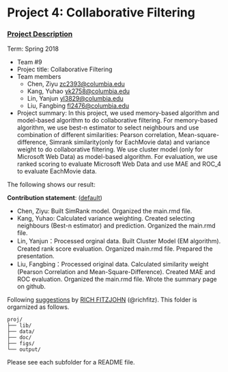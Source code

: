 # Project 4: Collaborative Filtering

### [Project Description](doc/project4_desc.md)

Term: Spring 2018

+ Team #9
+ Projec title: Collaborative Filtering
+ Team members
	+ Chen, Ziyu [zc2393@columbia.edu]()
	+ Kang, Yuhao [yk2758@columbia.edu]()
	+ Lin, Yanjun [yl3829@columbia.edu]()
	+ Liu, Fangbing [fl2476@columbia.edu]()
+ Project summary: In this project, we used memory-based algorithm and model-based algorithm to do collaborative filtering. For memory-based algorithm, we use best-n estimator to select neighbours and use combination of different similarities: Pearson correlation, Mean-square-difference, Simrank similarity(only for EachMovie data) and variance weight to do collaborative filtering. We use cluster model (only for Microsoft Web Data) as model-based algorithm. For evaluation, we use ranked scoring to evaluate Microsoft Web Data and use MAE and ROC_4 to evaluate EachMovie data.

 The following shows our result:
  
	
**Contribution statement**: ([default](doc/a_note_on_contributions.md))
  
  + Chen, Ziyu: Built SimRank model. Organized the main.rmd file.
  + Kang, Yuhao: Calculated variance weighting. Created selecting neighbours (Best-n estimator) and prediction. Organized the main.rmd file.
  + Lin, Yanjun：Processed orginal data. Built Cluster Model (EM algorithm). Created rank score evaluation. Organized main.rmd file. Prepared the presentation.
  + Liu, Fangbing：Processed original data. Calculated similarity weight (Pearson Correlation and Mean-Square-Difference). Created MAE and ROC evaluation. Organized the main.rmd file. Wrote the summary page on github.

Following [suggestions](http://nicercode.github.io/blog/2013-04-05-projects/) by [RICH FITZJOHN](http://nicercode.github.io/about/#Team) (@richfitz). This folder is orgarnized as follows.

```
proj/
├── lib/
├── data/
├── doc/
├── figs/
└── output/
```

Please see each subfolder for a README file.

